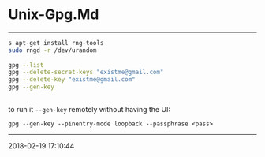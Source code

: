 # Unix-Gpg.Md                                                                    
                                                                                 
-----------------------------------------                                        
                                                                                 
```bash                                                                          
s apt-get install rng-tools                                                      
sudo rngd -r /dev/urandom                                                        
                                                                                 
gpg --list                                                                       
gpg --delete-secret-keys "existme@gmail.com"                                     
gpg --delete-key "existme@gmail.com"                                             
gpg --gen-key                                                                    
                                                                                 
```                                                                              
to run it `--gen-key` remotely without having the UI:

```
gpg --gen-key --pinentry-mode loopback --passphrase <pass>
```
-----------------------------------------                                        
2018-02-19 17:10:44
